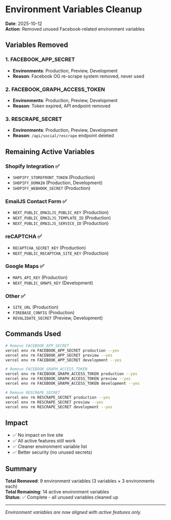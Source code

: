 # Environment Variables Cleanup

**Date**: 2025-10-12  
**Action**: Removed unused Facebook-related environment variables

## Variables Removed

### 1. FACEBOOK_APP_SECRET

- **Environments**: Production, Preview, Development
- **Reason**: Facebook OG re-scrape system removed, never used

### 2. FACEBOOK_GRAPH_ACCESS_TOKEN

- **Environments**: Production, Preview, Development
- **Reason**: Token expired, API endpoint removed

### 3. RESCRAPE_SECRET

- **Environments**: Production, Preview, Development
- **Reason**: `/api/social/rescrape` endpoint deleted

## Remaining Active Variables

### Shopify Integration ✅

- `SHOPIFY_STOREFRONT_TOKEN` (Production)
- `SHOPIFY_DOMAIN` (Production, Development)
- `SHOPIFY_WEBHOOK_SECRET` (Production)

### EmailJS Contact Form ✅

- `NEXT_PUBLIC_EMAILJS_PUBLIC_KEY` (Production)
- `NEXT_PUBLIC_EMAILJS_TEMPLATE_ID` (Production)
- `NEXT_PUBLIC_EMAILJS_SERVICE_ID` (Production)

### reCAPTCHA ✅

- `RECAPTCHA_SECRET_KEY` (Production)
- `NEXT_PUBLIC_RECAPTCHA_SITE_KEY` (Production)

### Google Maps ✅

- `MAPS_API_KEY` (Production)
- `NEXT_PUBLIC_GMAPS_KEY` (Development)

### Other ✅

- `SITE_URL` (Production)
- `FIREBASE_CONFIG` (Production)
- `REVALIDATE_SECRET` (Preview, Development)

## Commands Used

```bash
# Remove FACEBOOK_APP_SECRET
vercel env rm FACEBOOK_APP_SECRET production --yes
vercel env rm FACEBOOK_APP_SECRET preview --yes
vercel env rm FACEBOOK_APP_SECRET development --yes

# Remove FACEBOOK_GRAPH_ACCESS_TOKEN
vercel env rm FACEBOOK_GRAPH_ACCESS_TOKEN production --yes
vercel env rm FACEBOOK_GRAPH_ACCESS_TOKEN preview --yes
vercel env rm FACEBOOK_GRAPH_ACCESS_TOKEN development --yes

# Remove RESCRAPE_SECRET
vercel env rm RESCRAPE_SECRET production --yes
vercel env rm RESCRAPE_SECRET preview --yes
vercel env rm RESCRAPE_SECRET development --yes
```

## Impact

- ✅ No impact on live site
- ✅ All active features still work
- ✅ Cleaner environment variable list
- ✅ Better security (no unused secrets)

## Summary

**Total Removed**: 9 environment variables (3 variables × 3 environments each)  
**Total Remaining**: 14 active environment variables  
**Status**: ✅ Complete - all unused variables cleaned up

---

_Environment variables are now aligned with active features only._
